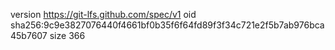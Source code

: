 version https://git-lfs.github.com/spec/v1
oid sha256:9c9e3827076440f4661bf0b35f6f64fd89f3f34c721e2f5b7ab976bca45b7607
size 366
